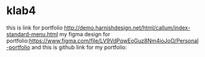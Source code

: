 # klab4
this is link for portfolio http://demo.harnishdesign.net/html/callum/index-standard-menu.html
my figma design for portfolio:https://www.figma.com/file/LV9VdPqwEoGuz8Nm4ioJoO/Personal-portfolio
and this is github link for my portfolio:
